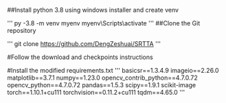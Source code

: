 ##Install python 3.8 using windows installer and create venv

'''
py -3.8 -m venv myenv
myenv\Scripts\activate
'''
##Clone the Git repository

'''
git clone https://github.com/DengZeshuai/SRTTA
'''

#Follow the download and checkpoints instructions

#Install the modified requirements.txt
'''
basicsr==1.3.4.9
imageio==2.26.0
matplotlib==3.7.1
numpy==1.23.0
opencv_contrib_python==4.7.0.72
opencv_python==4.7.0.72
pandas==1.5.3
scipy==1.9.1
scikit-image
torch==1.10.1+cu111
torchvision==0.11.2+cu111
tqdm==4.65.0
'''

